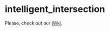 # intelligent_intersection

Please, check out our [Wiki](https://github.com/ucbtrans/intelligent_intersection/wiki).
